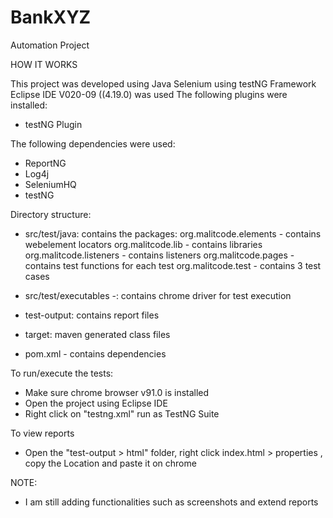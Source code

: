 # BankXYZ
 Automation Project
 
 HOW IT WORKS
 
This project was developed using Java
Selenium using testNG Framework
Eclipse IDE V020-09 ((4.19.0) was used
The following plugins were installed:
- testNG Plugin

The following dependencies were used:
- ReportNG
- Log4j
- SeleniumHQ
- testNG

Directory structure:
- src/test/java: contains the packages:
   org.malitcode.elements - contains webelement locators
   org.malitcode.lib - contains libraries
   org.malitcode.listeners - contains listeners
   org.malitcode.pages - contains test functions for each test 
   org.malitcode.test - contains 3 test cases
   
- src/test/executables -: contains chrome driver for test execution
- test-output: contains report files
- target: maven generated class files
- pom.xml - contains dependencies


To run/execute the tests:
- Make sure chrome browser v91.0 is installed
- Open the project using Eclipse IDE
- Right click on "testng.xml" run as TestNG Suite

To view reports
- Open the "test-output > html" folder, right click index.html > properties , copy the Location and paste it on chrome 

NOTE:
- I am still adding functionalities such as screenshots and extend reports 
 
 
